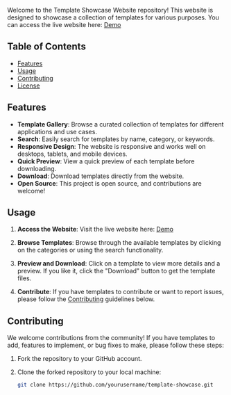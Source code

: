 Welcome to the Template Showcase Website repository! This website is designed to showcase a collection of templates for various purposes. You can access the live website here: [Demo](https://sonusecond.github.io)

## Table of Contents

- [Features](#features)
- [Usage](#usage)
- [Contributing](#contributing)
- [License](#license)

## Features

- **Template Gallery**: Browse a curated collection of templates for different applications and use cases.
- **Search**: Easily search for templates by name, category, or keywords.
- **Responsive Design**: The website is responsive and works well on desktops, tablets, and mobile devices.
- **Quick Preview**: View a quick preview of each template before downloading.
- **Download**: Download templates directly from the website.
- **Open Source**: This project is open source, and contributions are welcome!

## Usage

1. **Access the Website**: Visit the live website here: [Demo](https://sonusecond.github.io)

2. **Browse Templates**: Browse through the available templates by clicking on the categories or using the search functionality.

3. **Preview and Download**: Click on a template to view more details and a preview. If you like it, click the "Download" button to get the template files.

4. **Contribute**: If you have templates to contribute or want to report issues, please follow the [Contributing](#contributing) guidelines below.

## Contributing

We welcome contributions from the community! If you have templates to add, features to implement, or bug fixes to make, please follow these steps:

1. Fork the repository to your GitHub account.

2. Clone the forked repository to your local machine:

   ```bash
   git clone https://github.com/yourusername/template-showcase.git
